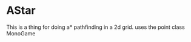 AStar
==============

This is a thing for doing a* pathfinding in a 2d grid.
uses the point class MonoGame